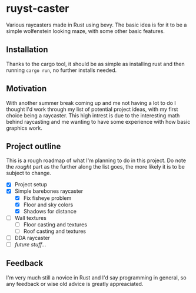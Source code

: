 # ruyst-caster
Various raycasters made in Rust using bevy. The basic idea is for it to be
a simple wolfenstein looking maze, with some other basic features.

## Installation
Thanks to the cargo tool, it should be as simple as installing rust and then
running `cargo run`, no further installs needed.

## Motivation
With another summer break coming up and me not having a lot to do I thought I'd
work through my list of potential project ideas, with my first choice being a
raycaster. This high intrest is due to the interesting math behind raycasting
and me wanting to have some experience with how basic graphics work.

## Project outline
This is a rough roadmap of what I'm planning to do in this project. Do note the
*rought* part as the further along the list goes, the more likely it is to be
subject to change.

- [x] Project setup
- [x] Simple barebones raycaster
    - [x] Fix fisheye problem
    - [x] Floor and sky colors
    - [x] Shadows for distance
- [ ] Wall textures
    - [ ] Floor casting and textures
    - [ ] Roof casting and textures
- [ ] DDA raycaster
- [ ] *future stuff...*

## Feedback
I'm very much still a novice in Rust and I'd say programming in general, so any
feedback or wise old advice is greatly appreaciated.

